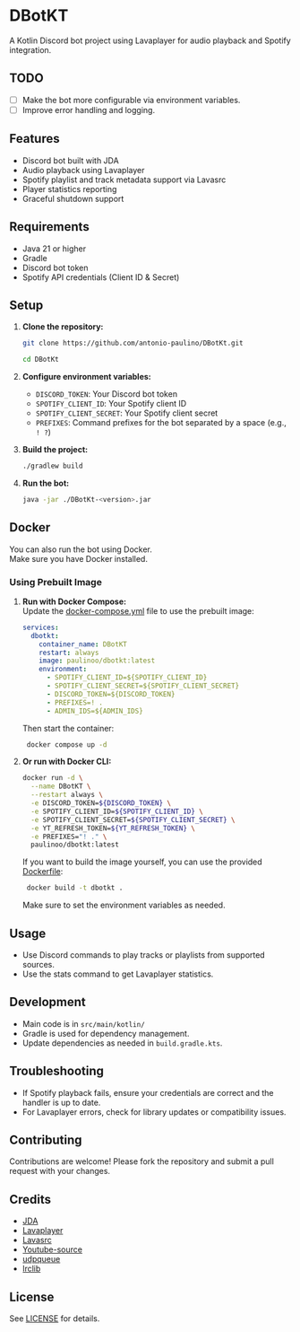 # DBotKT

A Kotlin Discord bot project using Lavaplayer for audio playback and Spotify integration.

## TODO
- [ ] Make the bot more configurable via environment variables.
- [ ] Improve error handling and logging.

## Features

- Discord bot built with JDA
- Audio playback using Lavaplayer
- Spotify playlist and track metadata support via Lavasrc
- Player statistics reporting
- Graceful shutdown support

## Requirements

- Java 21 or higher
- Gradle
- Discord bot token
- Spotify API credentials (Client ID & Secret)

## Setup

1. **Clone the repository:**
   ```bash
   git clone https://github.com/antonio-paulino/DBotKt.git
   ```
   ```bash
   cd DBotKt
   ```

2. **Configure environment variables:**
    - `DISCORD_TOKEN`: Your Discord bot token
    - `SPOTIFY_CLIENT_ID`: Your Spotify client ID
    - `SPOTIFY_CLIENT_SECRET`: Your Spotify client secret
    - `PREFIXES`: Command prefixes for the bot separated by a space (e.g., `! ?`)

3. **Build the project:**
   ```bash
   ./gradlew build
   ```

4. **Run the bot:**
   ```bash
   java -jar ./DBotKt-<version>.jar
   ```

## Docker

You can also run the bot using Docker.  
Make sure you have Docker installed.

### Using Prebuilt Image

1. **Run with Docker Compose:**  
   Update the [docker-compose.yml](docker-compose.yml) file to use the prebuilt image:

   ```yaml
   services:
     dbotkt:
       container_name: DBotKT
       restart: always
       image: paulinoo/dbotkt:latest
       environment:
         - SPOTIFY_CLIENT_ID=${SPOTIFY_CLIENT_ID}
         - SPOTIFY_CLIENT_SECRET=${SPOTIFY_CLIENT_SECRET}
         - DISCORD_TOKEN=${DISCORD_TOKEN}
         - PREFIXES=! .
         - ADMIN_IDS=${ADMIN_IDS}
   ```
   Then start the container:

   ```bash
    docker compose up -d
   ```

2. **Or run with Docker CLI:**
   ```bash
   docker run -d \
     --name DBotKT \
     --restart always \
     -e DISCORD_TOKEN=${DISCORD_TOKEN} \
     -e SPOTIFY_CLIENT_ID=${SPOTIFY_CLIENT_ID} \
     -e SPOTIFY_CLIENT_SECRET=${SPOTIFY_CLIENT_SECRET} \
     -e YT_REFRESH_TOKEN=${YT_REFRESH_TOKEN} \
     -e PREFIXES="! ." \
     paulinoo/dbotkt:latest
   ```
   If you want to build the image yourself, you can use the provided [Dockerfile](Dockerfile):
   ```bash
    docker build -t dbotkt .
   ```
   Make sure to set the environment variables as needed.
    
## Usage

- Use Discord commands to play tracks or playlists from supported sources.
- Use the stats command to get Lavaplayer statistics.

## Development

- Main code is in `src/main/kotlin/`
- Gradle is used for dependency management.
- Update dependencies as needed in `build.gradle.kts`.

## Troubleshooting

- If Spotify playback fails, ensure your credentials are correct and the handler is up to date.
- For Lavaplayer errors, check for library updates or compatibility issues.

## Contributing
Contributions are welcome! Please fork the repository and submit a pull request with your changes.

## Credits
- [JDA](https://github.com/discord-jda/JDA)
- [Lavaplayer](https://github.com/lavalink-devs/lavaplayer)
- [Lavasrc](https://github.com/topi314/LavaSrc)
- [Youtube-source](https://github.com/lavalink-devs/youtube-source)
- [udpqueue](https://github.com/MinnDevelopment/udpqueue.rs)
- [lrclib](https://github.com/tranxuanthang/lrclib)

## License

See [LICENSE](LICENSE) for details.